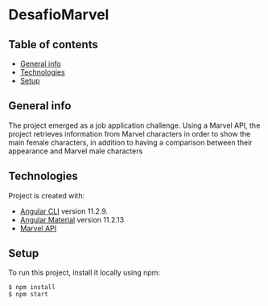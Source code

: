 # DesafioMarvel


## Table of contents
* [General info](#general-info)
* [Technologies](#technologies)
* [Setup](#setup)

## General info
The project emerged as a job application challenge. Using a Marvel API, the project retrieves information from Marvel characters in order to show the main female characters, in addition to having a comparison between their appearance and Marvel male characters
	
## Technologies
Project is created with:
* [Angular CLI](https://github.com/angular/angular-cli) version 11.2.9.
* [Angular Material](https://material.angular.io/) version 11.2.13
* [Marvel API](https://developer.marvel.com/) 
	
## Setup
To run this project, install it locally using npm:

```
$ npm install
$ npm start
```
